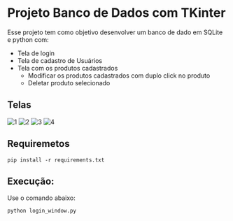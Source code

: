 # Projeto Banco de Dados com TKinter

Esse projeto tem como objetivo desenvolver um banco de dado em SQLite e python com:

* Tela de login
* Tela de cadastro de Usuários
* Tela com os produtos cadastrados
    * Modificar os produtos cadastrados com duplo click no produto
    * Deletar produto selecionado

## Telas

![1](https://user-images.githubusercontent.com/5797933/236877150-5c9be0b2-95ed-41c0-a658-41d81f365d97.PNG)
![2](https://user-images.githubusercontent.com/5797933/236877160-02918e48-0aaf-4afc-9560-0180fb071acd.PNG)
![3](https://user-images.githubusercontent.com/5797933/236877161-4d1962b6-f46a-4ebb-a534-a5cd8026bb90.PNG)
![4](https://user-images.githubusercontent.com/5797933/236877163-98207032-bee2-46ac-9c87-5300b853a822.PNG)



## Requiremetos

`pip install -r requirements.txt`


## Execução:

Use o comando abaixo:

`python login_window.py`
